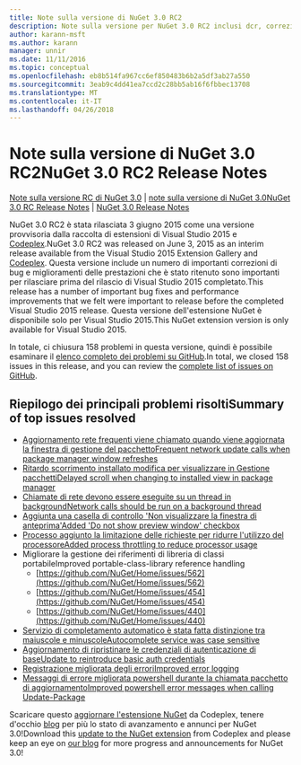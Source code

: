 ```yaml
---
title: Note sulla versione di NuGet 3.0 RC2
description: Note sulla versione per NuGet 3.0 RC2 inclusi dcr, correzioni di bug, le funzionalità aggiunte e problemi noti.
author: karann-msft
ms.author: karann
manager: unnir
ms.date: 11/11/2016
ms.topic: conceptual
ms.openlocfilehash: eb8b514fa967cc6ef850483b6b2a5df3ab27a550
ms.sourcegitcommit: 3eab9c4dd41ea7ccd2c28bb5ab16f6fbbec13708
ms.translationtype: MT
ms.contentlocale: it-IT
ms.lasthandoff: 04/26/2018
---
```

# <a name="nuget-30-rc2-release-notes"></a><span data-ttu-id="997cc-103">Note sulla versione di NuGet 3.0 RC2</span><span class="sxs-lookup"><span data-stu-id="997cc-103">NuGet 3.0 RC2 Release Notes</span></span>

<span data-ttu-id="997cc-104">[Note sulla versione RC di NuGet 3.0](../release-notes/nuget-3.0-RC.md) | [note sulla versione di NuGet 3.0](../release-notes/nuget-3.0.0.md)</span><span class="sxs-lookup"><span data-stu-id="997cc-104">[NuGet 3.0 RC Release Notes](../release-notes/nuget-3.0-RC.md) | [NuGet 3.0 Release Notes](../release-notes/nuget-3.0.0.md)</span></span>

<span data-ttu-id="997cc-105">NuGet 3.0 RC2 è stata rilasciata 3 giugno 2015 come una versione provvisoria dalla raccolta di estensioni di Visual Studio 2015 e [Codeplex](https://nuget.codeplex.com/releases/view/615507).</span><span class="sxs-lookup"><span data-stu-id="997cc-105">NuGet 3.0 RC2 was released on June 3, 2015 as an interim release available from the Visual Studio 2015 Extension Gallery and [Codeplex](https://nuget.codeplex.com/releases/view/615507).</span></span> <span data-ttu-id="997cc-106">Questa versione include un numero di importanti correzioni di bug e miglioramenti delle prestazioni che è stato ritenuto sono importanti per rilasciare prima del rilascio di Visual Studio 2015 completato.</span><span class="sxs-lookup"><span data-stu-id="997cc-106">This release has a number of important bug fixes and performance improvements that we felt were important to release before the completed Visual Studio 2015 release.</span></span> <span data-ttu-id="997cc-107">Questa versione dell'estensione NuGet è disponibile solo per Visual Studio 2015.</span><span class="sxs-lookup"><span data-stu-id="997cc-107">This NuGet extension version is only available for Visual Studio 2015.</span></span>

<span data-ttu-id="997cc-108">In totale, ci chiusura 158 problemi in questa versione, quindi è possibile esaminare il [elenco completo dei problemi su GitHub](https://github.com/NuGet/Home/issues?utf8=%E2%9C%93&q=is%3Aclosed+milestone%3A3.0.0-RTM+sort%3Aupdated-asc+updated%3A%3C%3D2015-06-01).</span><span class="sxs-lookup"><span data-stu-id="997cc-108">In total, we closed 158 issues in this release, and you can review the [complete list of issues on GitHub](https://github.com/NuGet/Home/issues?utf8=%E2%9C%93&q=is%3Aclosed+milestone%3A3.0.0-RTM+sort%3Aupdated-asc+updated%3A%3C%3D2015-06-01).</span></span>

## <a name="summary-of-top-issues-resolved"></a><span data-ttu-id="997cc-109">Riepilogo dei principali problemi risolti</span><span class="sxs-lookup"><span data-stu-id="997cc-109">Summary of top issues resolved</span></span>

* [<span data-ttu-id="997cc-110">Aggiornamento rete frequenti viene chiamato quando viene aggiornata la finestra di gestione del pacchetto</span><span class="sxs-lookup"><span data-stu-id="997cc-110">Frequent network update calls when package manager window refreshes</span></span>](https://github.com/NuGet/Home/issues/515)
* [<span data-ttu-id="997cc-111">Ritardo scorrimento installato modifica per visualizzare in Gestione pacchetti</span><span class="sxs-lookup"><span data-stu-id="997cc-111">Delayed scroll when changing to installed view in package manager</span></span>](https://github.com/NuGet/Home/issues/519)
* [<span data-ttu-id="997cc-112">Chiamate di rete devono essere eseguite su un thread in background</span><span class="sxs-lookup"><span data-stu-id="997cc-112">Network calls should be run on a background thread</span></span>](https://github.com/NuGet/Home/issues/516)
* [<span data-ttu-id="997cc-113">Aggiunta una casella di controllo 'Non visualizzare la finestra di anteprima'</span><span class="sxs-lookup"><span data-stu-id="997cc-113">Added 'Do not show preview window' checkbox</span></span>](https://github.com/NuGet/Home/issues/566)
* [<span data-ttu-id="997cc-114">Processo aggiunto la limitazione delle richieste per ridurre l'utilizzo del processore</span><span class="sxs-lookup"><span data-stu-id="997cc-114">Added process throttling to reduce processor usage</span></span>](https://github.com/NuGet/Home/issues/356)
* <span data-ttu-id="997cc-115">Migliorare la gestione dei riferimenti di libreria di classi portabile</span><span class="sxs-lookup"><span data-stu-id="997cc-115">Improved portable-class-library reference handling</span></span>
    * [https://github.com/NuGet/Home/issues/562](https://github.com/NuGet/Home/issues/562)
    * [https://github.com/NuGet/Home/issues/454](https://github.com/NuGet/Home/issues/454)
    * [https://github.com/NuGet/Home/issues/440](https://github.com/NuGet/Home/issues/440)
* [<span data-ttu-id="997cc-116">Servizio di completamento automatico è stata fatta distinzione tra maiuscole e minuscole</span><span class="sxs-lookup"><span data-stu-id="997cc-116">Autocomplete service was case sensitive</span></span>](https://github.com/NuGet/Home/issues/198)
* [<span data-ttu-id="997cc-117">Aggiornamento di ripristinare le credenziali di autenticazione di base</span><span class="sxs-lookup"><span data-stu-id="997cc-117">Update to reintroduce basic auth credentials</span></span>](https://github.com/NuGet/Home/issues/456)
* [<span data-ttu-id="997cc-118">Registrazione migliorata degli errori</span><span class="sxs-lookup"><span data-stu-id="997cc-118">Improved error logging</span></span>](https://github.com/NuGet/Home/issues/407)
* [<span data-ttu-id="997cc-119">Messaggi di errore migliorata powershell durante la chiamata pacchetto di aggiornamento</span><span class="sxs-lookup"><span data-stu-id="997cc-119">Improved powershell error messages when calling Update-Package</span></span>](https://github.com/NuGet/Home/issues/5)

<span data-ttu-id="997cc-120">Scaricare questo [aggiornare l'estensione NuGet](https://nuget.codeplex.com/releases/view/615507) da Codeplex, tenere d'occhio [blog](http://blog.nuget.org) per più lo stato di avanzamento e annunci per NuGet 3.0!</span><span class="sxs-lookup"><span data-stu-id="997cc-120">Download this [update to the NuGet extension](https://nuget.codeplex.com/releases/view/615507) from Codeplex and please keep an eye on [our blog](http://blog.nuget.org) for more progress and announcements for NuGet 3.0!</span></span>